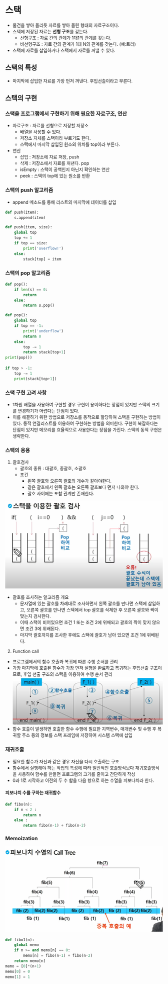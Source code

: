 # 스택
- 물건을 쌓아 올리듯 자료를 쌓아 올린 형태의 자료구조이다.
- 스택에 저장된 자료는 **선형 구조**를 갖는다.
    - 선형구조 : 자료 간의 관계가 1대1의 관계를 갖는다.
    - 비선형구조 : 자료 간의 관계가 1대 N의 관계를 갖는다. (예:트리)
- 스택에 자료를 삽입하거나 스택에서 자료를 꺼낼 수 있다.

## 스택의 특성
- 마지막에 삽입한 자료를 가장 먼저 꺼낸다. 후입선출이라고 부른다.

## 스택의 구현 
### 스택을 프로그램에서 구현하기 위해 필요한 자료구조, 연산
- 자료구조 : 자료를 선형으로 저장할 저장소
    - 배열을 사용할 수 있다.
    - 저장소 자체를 스택이라 부르기도 한다.
    - 스택에서 마지막 삽입된 원소의 위치를 top이라 부른다.
- 연산
    - 삽입 : 저장소에 자료 저장, push
    - 삭제 : 저장소에서 자료를 꺼낸다. pop
    - isEmpty : 스택이 공백인지 아닌지 확인하는 연산
    - peek : 스택의 top에 있는 원소를 반환
### 스택의 push 알고리즘
- append 메소드를 통해 리스트의 마지막에 데이터를 삽입
```python
def push(item):
    s.append(item)
```
```python
def push(item, size):
    global top
    top += 1
    if top == size:
        print('overflow!')
    else:
        stack[top] = item
```
### 스택의 pop 알고리즘
```python
def pop():
    if len(s) == 0:
        return 
    else:
        return s.pop() 
```
```python
def pop():
    global top
    if top == -1:
        print('underflow')
        return 0
    else:
        top -= 1
        return stack[top+1]
print(pop())

if top > -1:
    top -= 1
    print(stack[top+1])
```
### 스택 구현 고려 사항
- 1차원 배열을 사용하여 구현할 경우 구현이 용이하다는 장점이 있지만 스택의 크기를 변경하기가 어렵다는 단점이 있다.
- 이를 해결하기 위한 방법으로 저장소를 동적으로 할당하여 스택을 구현하는 방법이 있다. 동적 연결리스트를 이용하여 구현하는 방법을 의미한다. 구현이 복잡하다는 단점이 있지만 메모리를 효율적으로 사용한다는 장점을 가진다. 스택의 동적 구현은 생략한다.

### 스택의 응용
1. 괄호검사
    - 괄호의 종류 : 대괄호, 중괄호, 소괄호
    - 조건 
        - 왼쪽 괄호와 오른쪽 괄호의 개수가 같아야한다.
        - 같은 괄호에서 왼쪽 괄호는 오른쪽 괄호보다 먼저 나와야 한다.
        - 괄호 사이에는 포함 관계만 존재한다.

![이미지](/images/stack.PNG)

- 괄호를 조사하는 알고리즘 개요
    - 문자열에 있는 괄호를 차례대로 조사하면서 왼쪽 괄호를 만나면 스택에 삽입하고, 오른쪽 괄호를 만나면 스택에서 top 괄호를 삭제한 후 오른쪽 괄호와 짝이 맞는지 검사한다.
    - 이때 스택이 비어있으면 조건 1 또는 조건 2에 위배되고 괄호의 짝이 맞지 않으면 조건 3에 위배된다.
    - 마지막 괄호까지를 조사한 후에도 스택에 괄호가 남아 있으면 조건 1에 위배된다.

2. Function call
- 프로그램에서의 함수 호출과 복귀에 따른 수행 순서를 관리
- 가장 마지막에 호출된 함수가 가장 먼저 실행을 완료하고 복귀하는 후입선출 구조이므로, 후입 선출 구조의 스택을 이용하여 수행 순서 관리
![이미지](/images/functioncall.PNG)
- 함수 호출이 발생하면 호출한 함수 수행에 필요한 지역변수, 매개변수 및 수행 후 복귀할 주소 등의 정보를 스택 프레임에 저장하여 시스템 스택에 삽입

### 재귀호출
- 필요한 함수가 자신과 같은 경우 자신을 다시 호출하는 구조
- 함수에서 실행해야 하는 작업의 특성에 따라 일반적인 호출방식보다 재귀호출방식을 사용하여 함수를 만들면 프로그램의 크기를 줄이고 간단하게 작성
- 0과 1로 시작하고 이전의 두 수 합을 다음 항으로 하는 수열을 피보나치라 한다.
#### 피보나치 수를 구하는 재귀함수
```python
def fibo(n):
    if n < 2 :
        return n
    else :
        return fibo(n-1) + fibo(n-2)
```

### Memoization
![이미지](/images/memoization.PNG)
```python
def fibo1(n):
    global memo
    if n >= and memo[n] == 0:
        memo[n] = fibo(n-1) + fibo(n-2)
    return memo[n]
memo = [0]*(n+1)
memo[0] = 0
memo[1] = 1
```
